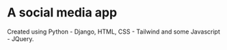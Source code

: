 # A social media app 

Created using Python - Django, HTML, CSS - Tailwind and some Javascript - JQuery.
